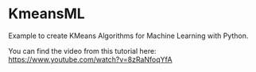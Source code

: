 # KmeansML
Example to create KMeans Algorithms for Machine Learning with Python.


You can find the video from this tutorial here: https://www.youtube.com/watch?v=8zRaNfoqYfA


